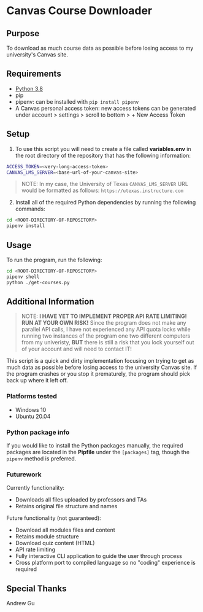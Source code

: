 # Canvas Course Downloader

## Purpose

To download as much course data as possible before losing access to my university's Canvas site.

## Requirements

  - [Python 3.8](https://www.python.org/downloads/)
  - pip
  - pipenv: can be installed with `pip install pipenv`
  - A Canvas personal access token: new access tokens can be generated under account > settings > scroll to bottom > + New Access Token

## Setup

1. To use this script you will need to create a file called **variables.env** in the root directory of the repository that has the following information:

```bash
ACCESS_TOKEN=<very-long-access-token>
CANVAS_LMS_SERVER=<base-url-of-your-canvas-site>
```

> NOTE: In my case, the University of Texas `CANVAS_LMS_SERVER` URL would be formatted as follows: `https://utexas.instructure.com`

2. Install all of the required Python dependencies by running the following commands:

```bash
cd <ROOT-DIRECTORY-OF-REPOSITORY>
pipenv install
```

## Usage

To run the program, run the following:

```bash
cd <ROOT-DIRECTORY-OF-REPOSITORY>
pipenv shell
python ./get-courses.py
```

## Additional Information

> NOTE: **I HAVE YET TO IMPLEMENT PROPER API RATE LIMITING! RUN AT YOUR OWN RISK!**
> Since the program does not make any parallel API calls, I have not experienced any API quota locks while running two instances of the program one two different computers from my univeristy, **BUT** there is still a risk that you lock yourself out of your account and will need to contact IT!

This script is a quick and dirty implementation focusing on trying to get as much data as possible before losing access to the university Canvas site. If the program crashes or you stop it prematurely, the program should pick back up where it left off. 

### Platforms tested

  - Windows 10
  - Ubuntu 20.04

### Python package info

If you would like to install the Python packages manually, the required packages are located in the **Pipfile** under the `[packages]` tag, though the `pipenv` method is preferred.

### Futurework

Currently functionality:
  - Downloads all files uploaded by professors and TAs 
  - Retains original file structure and names

Future functionality (not guaranteed):
  - Download all modules files and content
  - Retains module structure
  - Download quiz content (HTML)
  - API rate limiting
  - Fully interactive CLI application to guide the user through process
  - Cross platform port to compiled language so no "coding" experience is required


## Special Thanks

Andrew Gu